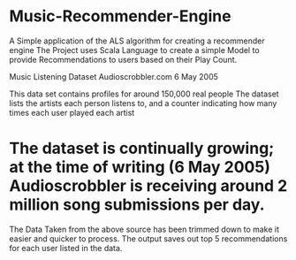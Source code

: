 # Music-Recommender-Engine
A Simple application of the ALS algorithm for creating a recommender engine
The Project uses Scala Language to create a simple Model to provide Recommendations to users based on their Play Count.

Music Listening Dataset Audioscrobbler.com 6 May 2005

This data set contains profiles for around 150,000 real people The dataset lists the artists each person listens to, and a counter indicating how many times each user played each artist

The dataset is continually growing; at the time of writing (6 May 2005) Audioscrobbler is receiving around 2 million song submissions per day.
==========================================================================================================================================
The Data Taken from the above source has been trimmed down to make it easier and quicker to process. The output saves out top 5 recommendations for each user listed in the data.
